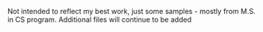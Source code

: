 Not intended to reflect my best work, just some samples - mostly from M.S. in CS program. Additional files will continue to be added
